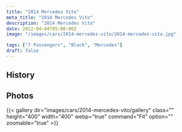 ```yaml
---
title: "2014 Mercedes Vito"
meta_title: "2014 Mercedes Vito"
description: "2014 Mercedes Vito"
date: 2022-04-04T05:00:00Z
image: "/images/cars/2014-mercedes-vito/2014-mercedes-vito.jpg"

tags: ["7 Passengers", "Black", "Mercedes"]
draft: false
---
```

## History

## Photos
{{< gallery dir="images/cars/2014-mercedes-vito/gallery" class="" height="400" width="400" webp="true" command="Fit" option="" zoomable="true" >}}
